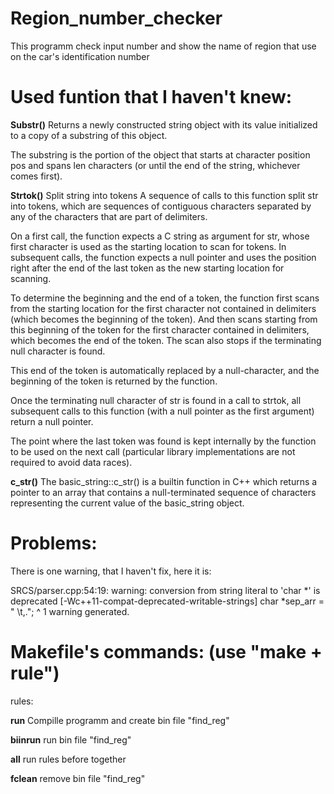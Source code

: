 # Region_number_checker
This programm check input number and show the name of region that use on the car's identification number

# Used funtion that I haven't knew:

**Substr()**
Returns a newly constructed string object with its value initialized to a copy of a substring of this object.

The substring is the portion of the object that starts at character position pos and spans len characters (or until the end of the string, whichever comes first).

**Strtok()**
Split string into tokens
A sequence of calls to this function split str into tokens, which are sequences of contiguous characters separated by any of the characters that are part of delimiters.

On a first call, the function expects a C string as argument for str, whose first character is used as the starting location to scan for tokens. In subsequent calls, the function expects a null pointer and uses the position right after the end of the last token as the new starting location for scanning.

To determine the beginning and the end of a token, the function first scans from the starting location for the first character not contained in delimiters (which becomes the beginning of the token). And then scans starting from this beginning of the token for the first character contained in delimiters, which becomes the end of the token. The scan also stops if the terminating null character is found.

This end of the token is automatically replaced by a null-character, and the beginning of the token is returned by the function.

Once the terminating null character of str is found in a call to strtok, all subsequent calls to this function (with a null pointer as the first argument) return a null pointer.

The point where the last token was found is kept internally by the function to be used on the next call (particular library implementations are not required to avoid data races).

 **c_str()**
 The basic_string::c_str() is a builtin function in C++ which returns a pointer to an array that contains a null-terminated sequence of characters representing the current value of the basic_string object.


# Problems:
There is one warning, that I haven't fix, here it is:

SRCS/parser.cpp:54:19: warning: conversion from string literal to 'char *' is deprecated [-Wc++11-compat-deprecated-writable-strings]
        char            *sep_arr = " \t,.";
                                   ^
1 warning generated.

# Makefile's commands: (use "make + rule")

rules: 

**run**
Compille programm and create bin file "find_reg"

**biinrun**
run bin file "find_reg"

**all**
run rules before together

**fclean**
remove bin file "find_reg"
